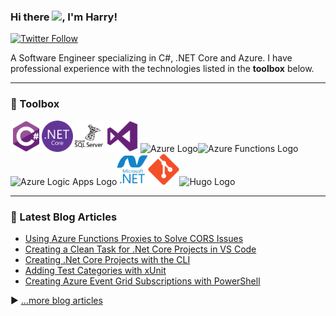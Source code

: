 ### Hi there <img src="https://raw.githubusercontent.com/MartinHeinz/MartinHeinz/master/wave.gif" width="30px">, I'm Harry!

 [![Twitter Follow](https://img.shields.io/twitter/follow/hbellamy?label=People%20following%20me%20on%20Twitter&style=social)](https://twitter.com/intent/follow?screen_name=hbellamy)

A Software Engineer specializing in C#, .NET Core and Azure. I have professional experience with the technologies listed in the **toolbox** below.

---

### 🧰 Toolbox
<img src="https://github.com/devicons/devicon/blob/master/icons/csharp/csharp-original.svg" Title="C#" alt="C# Logo" width="50" height="50"/><img src="https://github.com/devicons/devicon/blob/master/icons/dotnetcore/dotnetcore-original.svg" Title=".Net Core" alt=" Logo" width="50" height="50"/><img src="https://github.com/devicons/devicon/blob/master/icons/microsoftsqlserver/microsoftsqlserver-plain-wordmark.svg" Title="SQL Server" alt="SQL Server Logo" width="50" height="50" style="background-color:white;"/> <img src="https://github.com/devicons/devicon/blob/master/icons/visualstudio/visualstudio-plain.svg" Title="Visual Studio" alt="Visual Studio Logo" width="50" height="50"/>
<img src="https://cdn.worldvectorlogo.com/logos/azure-1.svg" Title="Azure" alt="Azure Logo" width="50" height="50"/><img src="http://code.benco.io/icon-collection/azure-icons/Function-Apps.svg" Title="Azure Functions" alt="Azure Functions Logo" width="50" height="50"/><img src="http://code.benco.io/icon-collection/azure-icons/Logic-Apps.svg" title="Azure Logic Apps" alt="Azure Logic Apps Logo" width="50" height="50"/><img src="https://github.com/devicons/devicon/blob/master/icons/dot-net/dot-net-plain-wordmark.svg" Title=".Net Framework" alt=".NET Logo" width="50" height="50"/><img src="https://github.com/devicons/devicon/blob/master/icons/git/git-original.svg" Title="Git" alt="Git Logo" width="50" height="50"/><img src="https://upload.wikimedia.org/wikipedia/commons/a/af/Logo_of_Hugo_the_static_website_generator.svg" Title="Hugo" alt="Hugo Logo" width="50" height="50"/>

---

### 📘 Latest Blog Articles

<!-- BLOG-POST-LIST:START -->
- [Using Azure Functions Proxies to Solve CORS Issues](https://harrybellamy.com/posts/using-azure-functions-proxies-to-solve-cors-issues/)
- [Creating a Clean Task for .Net Core Projects in VS Code](https://harrybellamy.com/posts/creating-a-clean-task-for-dotnet-projects-in-vscode/)
- [Creating .Net Core Projects with the CLI](https://harrybellamy.com/posts/creating-dotnet-core-projects-with-the-command-line/)
- [Adding Test Categories with xUnit](https://harrybellamy.com/posts/adding-test-categories-with-xunit/)
- [Creating Azure Event Grid Subscriptions with PowerShell](https://harrybellamy.com/posts/creating-event-grid-subscriptions-with-powershell/)
<!-- BLOG-POST-LIST:END -->

▶ [...more blog articles](https://harrybellamy.com)
